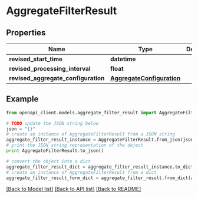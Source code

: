 # AggregateFilterResult


## Properties
Name | Type | Description | Notes
------------ | ------------- | ------------- | -------------
**revised_start_time** | **datetime** |  | [optional] 
**revised_processing_interval** | **float** |  | [optional] 
**revised_aggregate_configuration** | [**AggregateConfiguration**](AggregateConfiguration.md) |  | [optional] 

## Example

```python
from openapi_client.models.aggregate_filter_result import AggregateFilterResult

# TODO update the JSON string below
json = "{}"
# create an instance of AggregateFilterResult from a JSON string
aggregate_filter_result_instance = AggregateFilterResult.from_json(json)
# print the JSON string representation of the object
print AggregateFilterResult.to_json()

# convert the object into a dict
aggregate_filter_result_dict = aggregate_filter_result_instance.to_dict()
# create an instance of AggregateFilterResult from a dict
aggregate_filter_result_form_dict = aggregate_filter_result.from_dict(aggregate_filter_result_dict)
```
[[Back to Model list]](../README.md#documentation-for-models) [[Back to API list]](../README.md#documentation-for-api-endpoints) [[Back to README]](../README.md)


